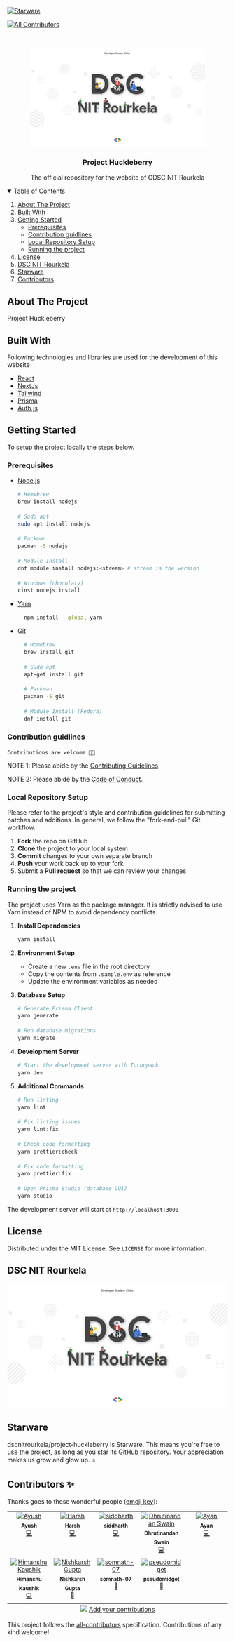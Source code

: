 [![Starware](https://img.shields.io/badge/Starware-⭐-black?labelColor=f9b00d)](https://github.com/zepfietje/starware)

<!-- ALL-CONTRIBUTORS-BADGE:START - Do not remove or modify this section -->

[![All Contributors](https://img.shields.io/badge/all_contributors-7-orange.svg?style=flat-square)](#contributors-)

<!-- ALL-CONTRIBUTORS-BADGE:END -->

<br />
<p align="center">
  <a href="#">
    <img src="./src/public/repoCover.png" alt="Logo" width="400">
  </a>

  <h3 align="center">Project Huckleberry</h3>

  <p align="center">
    The official repository for the website of GDSC NIT Rourkela
  </p>
</p>

<!-- TABLE OF CONTENTS -->
<details open="open">
  <summary>Table of Contents</summary>
  <ol>
    <li>
      <a href="#about-the-project">About The Project</a>
      <ul>
      </ul>
        <li><a href="#built-with">Built With</a></li>
    </li>
    <li>
      <a href="#getting-started">Getting Started</a>
      <ul>
        <li><a href="#prerequisites">Prerequisites</a></li>
        <li><a href="#contribution-guidlines">Contribution guidlines</a></li>
        <li><a href="#local-repository-setup">Local Repository Setup</a></li>
        <li><a href="#running-the-project">Running the project</a></li>
      </ul>
    </li>
    <li><a href="#license">License</a></li>
    <li><a href="#dsc-nit-rourkela">DSC NIT Rourkela</a></li>
    <li><a href="#starware">Starware</a></li>
    <li><a href="#contributors">Contributors</a></li>
  </ol>
</details>

## About The Project

Project Huckleberry

## Built With

Following technologies and libraries are used for the development of this website

- [React]()
- [NextJs]()
- [Tailwind]()
- [Prisma]()
- [Auth.js]()

## Getting Started

To setup the project locally the steps below.

### Prerequisites

- [Node.js](https://nodejs.org/en/download/)

  ```sh
  # Homebrew
  brew install nodejs

  # Sudo apt
  sudo apt install nodejs

  # Packman
  pacman -S nodejs

  # Module Install
  dnf module install nodejs:<stream> # stream is the version

  # Windows (chocolaty)
  cinst nodejs.install

  ```

- [Yarn](https://classic.yarnpkg.com/en/docs/install/)

  ```sh
    npm install --global yarn
  ```

- [Git](https://git-scm.com/downloads)

  ```sh
    # Homebrew
    brew install git

    # Sudo apt
    apt-get install git

    # Packman
    pacman -S git

    # Module Install (Fedora)
    dnf install git

  ```

### Contribution guidlines

`Contributions are welcome 🎉🎉`

NOTE 1: Please abide by the [Contributing Guidelines](./CONTRIBUTING.md).

NOTE 2: Please abide by the [Code of Conduct](./CODE_OF_CONDUCT.md).

### Local Repository Setup

Please refer to the project's style and contribution guidelines for submitting patches and additions. In general, we follow the "fork-and-pull" Git workflow.

1.  **Fork** the repo on GitHub
2.  **Clone** the project to your local system
3.  **Commit** changes to your own separate branch
4.  **Push** your work back up to your fork
5.  Submit a **Pull request** so that we can review your changes

### Running the project

The project uses Yarn as the package manager. It is strictly advised to use Yarn instead of NPM to avoid dependency conflicts.

1. **Install Dependencies**

   ```sh
   yarn install
   ```

2. **Environment Setup**

   - Create a new `.env` file in the root directory
   - Copy the contents from `.sample.env` as reference
   - Update the environment variables as needed

3. **Database Setup**

   ```sh
   # Generate Prisma Client
   yarn generate

   # Run database migrations
   yarn migrate
   ```

4. **Development Server**

   ```sh
   # Start the development server with Turbopack
   yarn dev
   ```

5. **Additional Commands**

   ```sh
   # Run linting
   yarn lint

   # Fix linting issues
   yarn lint:fix

   # Check code formatting
   yarn prettier:check

   # Fix code formatting
   yarn prettier:fix

   # Open Prisma Studio (database GUI)
   yarn studio
   ```

The development server will start at `http://localhost:3000`

## License

Distributed under the MIT License. See `LICENSE` for more information.

## DSC NIT Rourkela

[![DSC NIT Rourkela][dsc-nitrourkela]](https://dscnitrourkela.org)

## Starware

dscnitrourkela/project-huckleberry is Starware.
This means you're free to use the project, as long as you star its GitHub repository.
Your appreciation makes us grow and glow up. ⭐

[product-screenshot]: src/public/gdg.jpg
[dsc-nitrourkela]: src/public/repoCover.png

## Contributors ✨

Thanks goes to these wonderful people ([emoji key](https://allcontributors.org/docs/en/emoji-key)):

<!-- ALL-CONTRIBUTORS-LIST:START - Do not remove or modify this section -->
<!-- prettier-ignore-start -->
<!-- markdownlint-disable -->
<table>
  <tbody>
    <tr>
      <td align="center" valign="top" width="20%"><a href="https://ayussh.vercel.app/"><img src="https://avatars.githubusercontent.com/u/135319056?v=4?s=100" width="100px;" alt="Ayush"/><br /><sub><b>Ayush</b></sub></a><br /><a href="https://github.com/dscnitrourkela/project-huckleberry/commits?author=ayussh-2" title="Code">💻</a></td>
      <td align="center" valign="top" width="20%"><a href="https://github.com/Cybrite"><img src="https://avatars.githubusercontent.com/u/140698710?v=4?s=100" width="100px;" alt="Harsh"/><br /><sub><b>Harsh</b></sub></a><br /><a href="https://github.com/dscnitrourkela/project-huckleberry/commits?author=Cybrite" title="Code">💻</a></td>
      <td align="center" valign="top" width="20%"><a href="https://github.com/siddharth-narayan-mishra"><img src="https://avatars.githubusercontent.com/u/138509510?v=4?s=100" width="100px;" alt="siddharth"/><br /><sub><b>siddharth</b></sub></a><br /><a href="https://github.com/dscnitrourkela/project-huckleberry/commits?author=siddharth-narayan-mishra" title="Code">💻</a></td>
      <td align="center" valign="top" width="20%"><a href="https://github.com/swaindhruti"><img src="https://avatars.githubusercontent.com/u/92504849?v=4?s=100" width="100px;" alt="Dhrutinandan Swain"/><br /><sub><b>Dhrutinandan Swain</b></sub></a><br /><a href="https://github.com/dscnitrourkela/project-huckleberry/commits?author=swaindhruti" title="Code">💻</a></td>
      <td align="center" valign="top" width="20%"><a href="https://portfolioscyy.netlify.app/playground"><img src="https://avatars.githubusercontent.com/u/180634057?v=4?s=100" width="100px;" alt="Ayan"/><br /><sub><b>Ayan</b></sub></a><br /><a href="https://github.com/dscnitrourkela/project-huckleberry/commits?author=AYANscyy2" title="Code">💻</a></td>
    </tr>
    <tr>
      <td align="center" valign="top" width="20%"><a href="https://github.com/HIMANSHU6001"><img src="https://avatars.githubusercontent.com/u/92459082?v=4?s=100" width="100px;" alt="Himanshu Kaushik"/><br /><sub><b>Himanshu Kaushik</b></sub></a><br /><a href="https://github.com/dscnitrourkela/project-huckleberry/commits?author=HIMANSHU6001" title="Code">💻</a></td>
      <td align="center" valign="top" width="20%"><a href="https://github.com/NishkarshG"><img src="https://avatars.githubusercontent.com/u/143815191?v=4?s=100" width="100px;" alt="Nishkarsh Gupta"/><br /><sub><b>Nishkarsh Gupta</b></sub></a><br /><a href="#design-NishkarshG" title="Design">🎨</a></td>
      <td align="center" valign="top" width="20%"><a href="https://github.com/somnath-07"><img src="https://avatars.githubusercontent.com/u/138187553?v=4?s=100" width="100px;" alt="somnath-07"/><br /><sub><b>somnath-07</b></sub></a><br /><a href="#design-somnath-07" title="Design">🎨</a></td>
      <td align="center" valign="top" width="20%"><a href="https://github.com/pseudomidget"><img src="https://avatars.githubusercontent.com/u/157236850?v=4?s=100" width="100px;" alt="pseudomidget"/><br /><sub><b>pseudomidget</b></sub></a><br /><a href="#design-pseudomidget" title="Design">🎨</a></td>
    </tr>
  </tbody>
  <tfoot>
    <tr>
      <td align="center" size="13px" colspan="7">
        <img src="https://raw.githubusercontent.com/all-contributors/all-contributors-cli/1b8533af435da9854653492b1327a23a4dbd0a10/assets/logo-small.svg">
          <a href="https://all-contributors.js.org/docs/en/bot/usage">Add your contributions</a>
        </img>
      </td>
    </tr>
  </tfoot>
</table>

<!-- markdownlint-restore -->
<!-- prettier-ignore-end -->

<!-- ALL-CONTRIBUTORS-LIST:END -->

This project follows the [all-contributors](https://github.com/all-contributors/all-contributors) specification. Contributions of any kind welcome!
